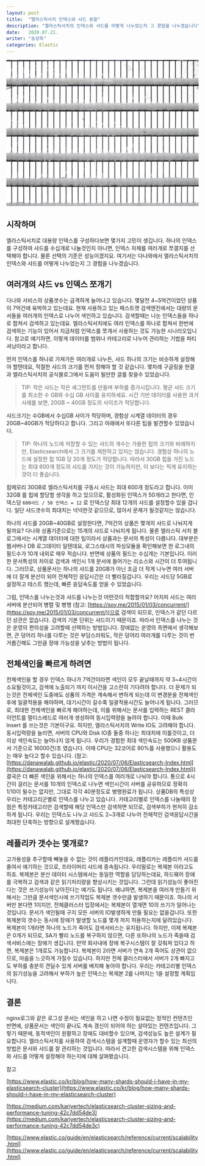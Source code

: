 ```yaml
---
layout: post
title:  "엘라스틱서치 인덱스와 샤드 분할"
description: "엘라스틱서치의 인덱스와 샤드를 어떻게 나누었는지 그 경험을 나누겠습니다"
date:   2020.07.21.
writer: "송상욱"
categories: Elastic
---
```

![/images/2020-07-21-Elasticsearch-Index-Shard-How/fence-1280.png](/images/2020-07-21-Elasticsearch-Index-Shard-How/fence-1280.png)

## 시작하며

엘라스틱서치로 대용량 인덱스를 구성하다보면 몇가지 고민이 생깁니다. 하나의 인덱스를 구성하여 샤드를 수십개로 나눌것인지 아니면, 인덱스 자체를 여러개로 쪼갤지를 선택해야 합니다. 물론 선택의 기준은 성능이겠지요. 여기서는 다나와에서 엘라스틱서치의 인덱스와 샤드를 어떻게 나누었는지 그 경험을 나누겠습니다.



## 여러개의 샤드 vs 인덱스 쪼개기

다나와 서비스의 상품갯수는 급격하게 늘어나고 있습니다. 몇달전 4~5억건이었던 상품이 7억건에 육박하고 있는데요. 현재 사용하고 있는 패스트캣 검색엔진에서는 대량의 문서들을 여러개의 인덱스로 나누어 색인하고 있습니다. 검색할때는 나눈 인덱스들을 하나로 합쳐서 검색하고 있는데요. 엘라스틱서치에도 여러 인덱스를 하나로 합쳐서 한번에 검색하는 기능이 있어서 지금처럼 인덱스를 쪼개서 사용하는 것도 가능한 시나리오입니다. 참고로 얘기하면, 이렇게 데이터를 범위나 카테고리로 나누어 관리하는 기법을 파티셔닝이라고 합니다.

먼저 인덱스를 하나로 가져가든 여러개로 나누든, 샤드 하나의 크기는 비슷하게 설정해야 할텐데요, 적절한 샤드의 크기를 먼저 정해야 할 것 같습니다. 몇차례 구글링을 한결과 엘라스틱서치의 공식블로그에서 도움이 될만한 글를 찾을수 있었습니다.

> TIP: 작은 샤드는 작은 세그먼트를 만들며 부하를 증가시킵니다. 평균 샤드 크기를 최소한 수 GB와 수십 GB 사이를 유지하세요. 시간 기반 데이터를 사용한 과거 사례를 보면, 20GB ~ 40GB 정도의 사이즈가 적당합니다.

샤드크기는 수GB에서 수십GB 사이가 적당하며, 경험상 시계열 데이터의 경우 20GB~40GB가 적당하다고 합니다. 그리고 아래에서 또다른 팁을 발견할수 있었습니다.

> TIP: 하나의 노드에 저장할 수 있는 샤드의 개수는 가용한 힙의 크기와 비례하지만, Elasticsearch에서 그 크기를 제한하고 있지는 않습니다. 경험상 하나의 노드에 설정한 힙 1GB 당 20개 정도가 적당합니다. 따라서 30GB 힙을 가진 노드는 최대 600개 정도의 샤드를 가지는 것이 가능하지만, 이 보다는 적게 유지하는 것이 더 좋습니다.

힙메모리 30GB로 엘라스틱서치를 구동시 샤드는 최대 600개 정도라고 합니다. 이미 32GB 를 힙에 할당할 생각을 하고 있으므로, 활성화된 인덱스가 50개라고 한다면, 인덱스당 `600샤드 / 50 인덱스 = 12` 로 인덱스당 최대 12개의 샤드를 설정할수 있을 겁니다. 일단 샤드갯수의 최대치는 넉넉한것 같으므로, 많아서 문제가 될것같지는 않습니다. 

하나의 샤드를 20GB~40GB로 설정한다면, 7억건의 상품은 몇개의 샤드로 나눠지게 될까요?  다나와 상품기준으로는 15개의 샤드로 나눠지게 됩니다. 물론 엘라스틱 서치 블로그에서는 시계열 데이터에 대한 팁이라서 상품과는 문서의 특성이 다릅니다. 대부분은 웹서버나 DB 로그데이터 일텐데요, 로그스태시의 파싱모듈을 확인해보면 한 로그내의 필드수가 10개 내외로 매우 적습니다. 반면에 상품의 필드는 수십개는 기본입니다. 이러한 문서특성의 차이로 검색과 색인시 1개 문서에 들어가는 리소스와 시간이 더 투여됩니다. 그러므로, 상품문서는 하나의 샤드를 20GB가 아닌 조금 더 작게 나누면 여러 서버에 더 잘게 분산이 되어 전체적인 응답시간은 더 빨라질겁니다. 우리는 샤드당 5GB로 설정하고 테스트 했는데, 빠른 응답속도를 얻을 수 있었습니다.

그럼, 인덱스를 나누는것과 샤드를 나누는것 어떤것이 적합할까요? 어치피 샤드는 여러 서버에 분산되어 병렬 및 병행 (참고: [https://soy.me/2015/01/03/concurrent/](https://soy.me/2015/01/03/concurrent/))으로 검색이 되므로, 인덱스가 같던 다르던 상관은 없습니다. 검색의 기본 단위는 샤드이기 때문이죠. 따라서 인덱스를 나누는 것은 운영의 편의성을 고려할때 선택하는 방법입니다. 장애없는 운영의 측면에서 생각해보면, 큰 덩어리 하나를 다루는 것은 부담스러워도, 작은 덩어리 여러개를 다루는 것이 번거롭긴해도 그만큼 장애 가능성을 낮추는 방법이 됩니다.

## 전체색인을 빠르게 하려면

전체색인을 할 경우 인덱스 하나가 7억건이라면 색인이 모두 끝날때까지 약 3~4시간이 소요될것이고, 검색에 노출되기 까지 이시간을 고스란히 기다려야 합니다. 더 문제가 되는것은 전체색인 도중에도 상품의 가격은 계속해서 변하게 되는데 이 변경분을 전체색인후에 일괄적용을 해야하며, 대기시간이 길수록 일괄적용시간도 늘어나게 됩니다. 그러므로, 최대한 전체색인을 빠르게 해야하는데, 이를 위해서는 문서를 입력하는 REST 클라이언트를 멀티스레드로 여러개 생성하여 동시입력량을 늘려야 합니다. 이때 Bulk Insert 를 쓰는것은 기본이구요. 하지만, 엘라스틱서치의 Write IO도 고려해야 합니다. 동시입력량을 늘리면, 서버의 CPU와 Disk IO중 둘중 하나는 최대치에 이를것이고, 더이상 색인속도는 늘어나지 않게 됩니다. 우리가 경험한 최대 색인속도는 500KB 상품문서 기준으로 16000건/초 였습니다. 이때 CPU는 32코어로 90%를 사용했으니 활용도는 매우 높다고 할수 있습니다. (참고: [https://danawalab.github.io/elastic/2020/07/06/Elasticsearch-Index.html](https://danawalab.github.io/elastic/2020/07/06/Elasticsearch-Index.html)) 결국은 더 빠른 색인을 위해서는 하나의 인덱스를 여러개로 나눠야 합니다. 통으로 4시간이 걸리는 문서를 10개의 인덱스로 나누면 색인시간이 서버를 공유하므로 정확히 1/10이 될수는 없지만, 그대로 각각 40분정도로 병행완료가 됩니다. 상품DB의 특성상 우리는 카테고리군별로 인덱스를 나누고 있습니다. 카테고리별로 인덱스를 나눌때의 장점은 특정카테고리만 검색할때 해당 인덱스만 검색하면 되므로, 검색부하가 현저히 감소하게 됩니다. 우리는 인덱스도 나누고 샤드도 2~3개로 나누어 전체적인 검색응답시간을 최대한 단축하는 방향으로 설계했습니다.

## 레플리카 갯수는 몇개로?

고가용성을 추구할때 빼놓을 수 없는 것이 레플리카인데요, 레플리카는 레플리카 샤드를 줄여서 얘기하는 것으로, 프라이머리 샤드에 종속됩니다. 우리말로는 복제본 이라고도 하죠. 복제본은 분산 데이터 시스템에서는 동일한 역할을 담당하는데요, 하드웨어 장애를 극복하고 검색과 같은 읽기처리량을 향상시키는 것입니다. 그런데 읽기성능이 좋아진다는 것은 쓰기성능이 낮아진다는 얘기도 됩니다. 왜냐하면, 복제본을 여러개 만들기 위해서는 그만큼 문서색인시에 쓰기작업도 복제본 갯수만큼 발생하기 때문이죠. 하나의 서버만 본다면 1이지만, 전체클러스터 입장에서는 복제본이 열개면 10의 쓰기가 일어나는 것입니다. 문서가 색인될때 구지 모든 서버의 IO발생하게 만들 필요는 없을겁니다. 또한 복제본의 갯수는 동시에 장애가 발생할 노드를 몇개 까지 허용하는지에 달려있습니다. 복제본이 1개라면 하나의 노드가 죽어도 검색서비스는 유지됩니다. 하지만, 이제 복제본은 0개가 되므로, SA가 빨리 노드를 복구하지 않으면, 다른 또하나의 노드가 죽을때 검색서비스에는 장애가 생깁니다. 만약 회사내에 장애 복구시스템이 잘 갖춰져 있다고 하면, 복제본은 1개로도 가능합니다. 복제본이 2라면 서버가 연속 2개 죽어도 상관이 없으므로, 마음을 느긋하게 가질수 있습니다. 하지만 전체 클러스터에서 서버가 2개 빠지고도 부하를 충분히 견딜수 있게 서버를 배치해 놓아야 합니다. 우리는 카테고리별 인덱스의 읽기성능을 고려해서 부하가 높은 인덱스는 복제본 2를 나머지는 1을 설정할 계획입니다.

## 결론

nginx로그와 같은 로그성 문서는 색인을 하고 나면 수정이 필요없는 정적인 컨텐츠인 반면에, 상품문서는 색인이 끝나도 계속 갱신이 되어야 하는 살아있는 컨텐츠입니다. 그렇기 때문에, 동적색인이 원활하고 장애도 대비할수 있으며, 검색성능도 높은 설계가 필요합니다. 엘라스틱서치를 사용하여 검색시스템을 설계할때 운영자가 할수 있는 최선의 방법은 문서와 샤드를 잘 관리하는 것입니다. 따라서 견고한 검색시스템을 위해 인덱스와 샤드를 어떻게 설정해야 하는지에 대해 살펴봤습니다. 

참고

[https://www.elastic.co/kr/blog/how-many-shards-should-i-have-in-my-elasticsearch-cluster](https://www.elastic.co/kr/blog/how-many-shards-should-i-have-in-my-elasticsearch-cluster)

[https://medium.com/kariyertech/elasticsearch-cluster-sizing-and-performance-tuning-42c7dd54de3](https://medium.com/kariyertech/elasticsearch-cluster-sizing-and-performance-tuning-42c7dd54de3c)

[https://www.elastic.co/guide/en/elasticsearch/reference/current/scalability.html](https://www.elastic.co/guide/en/elasticsearch/reference/current/scalability.html)
